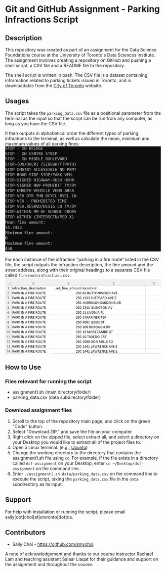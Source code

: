 # Git and GitHub Assignment - Parking Infractions Script

## Description

This repository was created as part of an assignment for the Data Science Foundations course at the University of Toronto's Data Sciences Institute. The assignment involves creating a repository on GitHub and pushing a shell script, a CSV file and a README file to the repository. 

The shell script is written in bash. The CSV file is a dataset containing information related to parking tickets issued in Toronto, and is downloadable from the [City of Toronto](https://open.toronto.ca/dataset/parking-tickets/) website.

## Usages

The script takes the `parking_data.csv` file as a positional parameter from the terminal as the input so that the script can be run from any computer, as long as you have the CSV file.


It then outputs in alphabetical order the different types of parking infractions to the terminal, as well as calculate the mean, minimum and maximum values of all parking fines:
![w:1000 left](images/assignment-output.jpg)

For each instance of the infraction "parking in a fire route" listed in the CSV file, the script outputs the infraction description, the fine amount and the street address, along with their original headings to a separate CSV file called `firerouteinfraction.csv`:
![w:1000 left](images/fire-route-infractions-csv.jpg)

## How to Use 

### Files relevant for running the script

- assignment1.sh (main directory/folder)
- parking_data.csv (data subdirectory/folder)

### Download assignment files

1. Scroll to the top of the repository main page, and click on the green "Code" button. 
2. Select "Download ZIP," and save the file on your computer.
3. Right click on the zipped file, select extract all, and select a directory on your Desktop you would like to extract all of the project files to.
4. Open a Linux terminal. (e.g., [Ubuntu](https://ubuntu.com/))
5. Change the working directory to the directory that contains the assignment1.sh file using `cd`. For example, if the file exists in a directory called `dsf-assignment` on your Desktop, enter `cd ~/Desktop/dsf-assignment` on the command line.
6. Enter `./assignment1.sh data/parking_data.csv` on the command line to execute the script, taking the `parking_data.csv` file in the `data` subdirectory as its input.

## Support

For help with installation or running the script, please email sally[dot]choi[at]utoronto[dot]ca.

## Contributors

- Sally Choi - https://github.com/smychoi

A note of acknowledgement and thanks to our course instructor Rachael Lam and teaching assistant Salaar Liaqat for their guidance and support on the assignment and throughout the course.